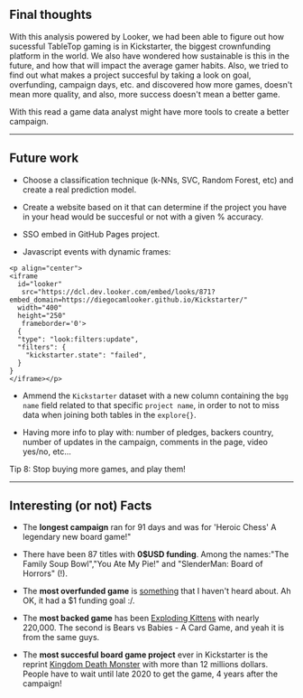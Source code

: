 
## Final thoughts


With this analysis powered by Looker, we had been able to figure out how sucessful TableTop gaming is in Kickstarter, the biggest crownfunding platform in the world. We also have wondered how sustainable is this in the future, and how that will impact the average gamer habits. Also, we tried to find out what makes a project succesful by taking a look on goal, overfunding, campaign days, etc. and discovered how more games, doesn't mean more quality, and also, more success doesn't mean a better game. 

With this read a game data analyst might have more tools to create a better campaign.

---

## Future work

* Choose a classification technique (k-NNs, SVC, Random Forest, etc) and create a real prediction model. 

* Create a website based on it that can determine if the project you have in your head would be succesful or not with a given % accuracy.

* SSO embed in GitHub Pages project.

* Javascript events with dynamic frames:

```
<p align="center">
<iframe
  id="looker"
   src="https://dcl.dev.looker.com/embed/looks/871?embed_domain=https://diegocamlooker.github.io/Kickstarter/"
  width="400"
  height="250"
   frameborder='0'>
  {
  "type": "look:filters:update",
  "filters": {
    "kickstarter.state": "failed",
  }
}
</iframe></p>
```

* Ammend the `Kickstarter` dataset with a new column containing the `bgg name` field related to that specific `project name`, in order to not to miss data when joining both tables in the ``explore{}``.

* Having more info to play with: number of pledges, backers country, number of updates in the campaign, comments in the page, video yes/no, etc...

Tip 8: Stop buying more games, and play them!

---

## Interesting (or not) Facts

* The **longest campaign** ran for 91 days and was for 'Heroic Chess' A legendary new board game!"

* There have been 87 titles with **0$USD funding**. Among the names:"The Family Soup Bowl","You Ate My Pie!" and "SlenderMan: Board of Horrors" (!).

* The **most overfunded game** is [something](https://www.kickstarter.com/projects/1456271622/band-of-brothers-2nd-chance-0) that I haven't heard about. Ah OK, it had a $1 funding goal :/.

* The **most backed game** has been [Exploding Kittens](https://www.kickstarter.com/projects/elanlee/exploding-kittens) with nearly 220,000. The second is Bears vs Babies - A Card Game, and yeah it is from the same guys.

* The **most succesful board game project** ever in Kickstarter is the reprint [Kingdom Death Monster](https://www.kickstarter.com/projects/poots/kingdom-death-monster-15) with more than 12 millions dollars. People have to wait until late 2020 to get the game, 4 years after the campaign!

